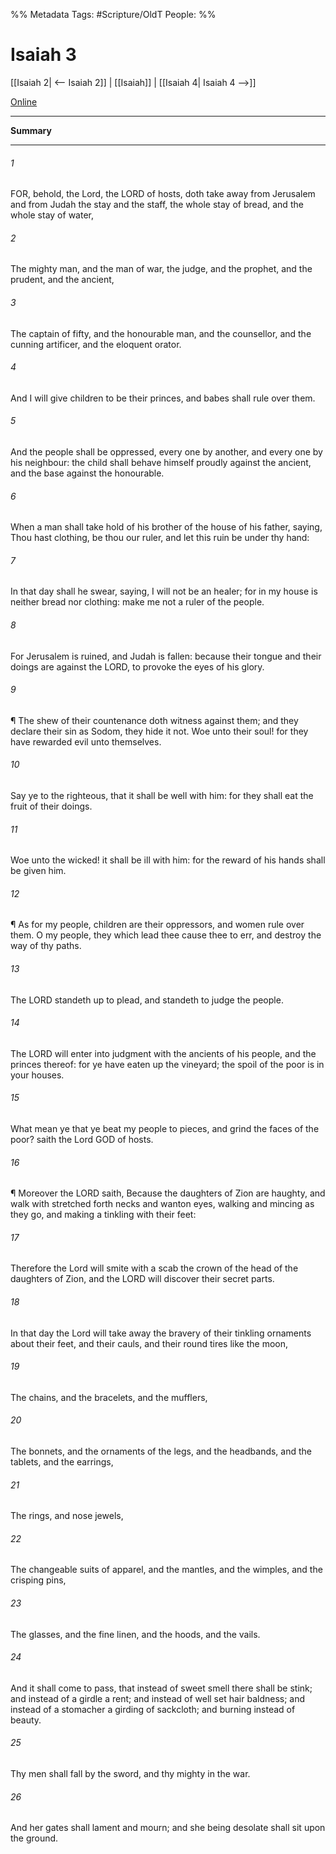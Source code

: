 

%% Metadata
Tags: #Scripture/OldT
People: 
%%
# Isaiah 3
[[Isaiah 2| <-- Isaiah 2]] | [[Isaiah]] | [[Isaiah 4| Isaiah 4 -->]]

[Online](https://churchofjesuschrist.org/study/scriptures/ot/isa/3?lang=eng)

---
__Summary__



---

###### 1
FOR, behold, the Lord, the LORD of hosts, doth take away from Jerusalem and from Judah the stay and the staff, the whole stay of bread, and the whole stay of water,
###### 2
The mighty man, and the man of war, the judge, and the prophet, and the prudent, and the ancient,
###### 3
The captain of fifty, and the honourable man, and the counsellor, and the cunning artificer, and the eloquent orator.
###### 4
And I will give children to be their princes, and babes shall rule over them.
###### 5
And the people shall be oppressed, every one by another, and every one by his neighbour: the child shall behave himself proudly against the ancient, and the base against the honourable.
###### 6
When a man shall take hold of his brother of the house of his father, saying, Thou hast clothing, be thou our ruler, and let this ruin be under thy hand:
###### 7
In that day shall he swear, saying, I will not be an healer; for in my house is neither bread nor clothing: make me not a ruler of the people.
###### 8
For Jerusalem is ruined, and Judah is fallen: because their tongue and their doings are against the LORD, to provoke the eyes of his glory.
###### 9
¶ The shew of their countenance doth witness against them; and they declare their sin as Sodom, they hide it not.  Woe unto their soul!  for they have rewarded evil unto themselves.
###### 10
Say ye to the righteous, that it shall be well with him: for they shall eat the fruit of their doings.
###### 11
Woe unto the wicked!  it shall be ill with him: for the reward of his hands shall be given him.
###### 12
¶ As for my people, children are their oppressors, and women rule over them.  O my people, they which lead thee cause thee to err, and destroy the way of thy paths.
###### 13
The LORD standeth up to plead, and standeth to judge the people.
###### 14
The LORD will enter into judgment with the ancients of his people, and the princes thereof: for ye have eaten up the vineyard; the spoil of the poor is in your houses.
###### 15
What mean ye that ye beat my people to pieces, and grind the faces of the poor?  saith the Lord GOD of hosts.
###### 16
¶ Moreover the LORD saith, Because the daughters of Zion are haughty, and walk with stretched forth necks and wanton eyes, walking and mincing as they go, and making a tinkling with their feet:
###### 17
Therefore the Lord will smite with a scab the crown of the head of the daughters of Zion, and the LORD will discover their secret parts.
###### 18
In that day the Lord will take away the bravery of their tinkling ornaments about their feet, and their cauls, and their round tires like the moon,
###### 19
The chains, and the bracelets, and the mufflers,
###### 20
The bonnets, and the ornaments of the legs, and the headbands, and the tablets, and the earrings,
###### 21
The rings, and nose jewels,
###### 22
The changeable suits of apparel, and the mantles, and the wimples, and the crisping pins,
###### 23
The glasses, and the fine linen, and the hoods, and the vails.
###### 24
And it shall come to pass, that instead of sweet smell there shall be stink; and instead of a girdle a rent; and instead of well set hair baldness; and instead of a stomacher a girding of sackcloth; and burning instead of beauty.
###### 25
Thy men shall fall by the sword, and thy mighty in the war.
###### 26
And her gates shall lament and mourn; and she being desolate shall sit upon the ground.



